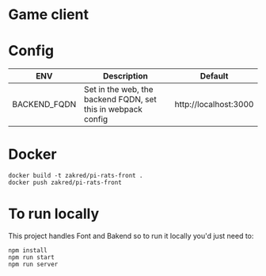 # Game client

# Config

| ENV               | Description                                                  | Default               |
|-------------------|--------------------------------------------------------------|-----------------------|
| BACKEND_FQDN      | Set in the web, the backend FQDN, set this in webpack config | http://localhost:3000 |

# Docker

```shell
docker build -t zakred/pi-rats-front .
docker push zakred/pi-rats-front
```

# To run locally
This project handles Font and Bakend so to run it locally you'd just need to:
```
npm install
npm run start
npm run server

```